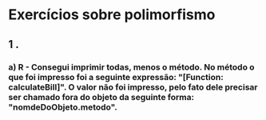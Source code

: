 # Exercícios sobre polimorfismo

## 1 .

### a) R - Consegui imprimir todas, menos o método. No método o que foi impresso foi a seguinte expressão: "[Function: calculateBill]". O valor não foi impresso, pelo fato dele precisar ser chamado fora do objeto da seguinte forma: "nomdeDoObjeto.metodo".